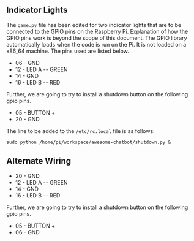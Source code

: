 ## Indicator Lights

The `game.py` file has been edited for two indicator lights that are to be connected to the GPIO pins on the Raspberry Pi.
Explanation of how the GPIO pins work is beyond the scope of this document.
The GPIO library automatically loads when the code is run on the Pi.
It is not loaded on a x86_64 machine.
The pins used are listed below.

* 06 - GND
* 12 - LED A -- GREEN
* 14 - GND
* 16 - LED B -- RED

Further, we are going to try to install a shutdown button on the following gpio pins.

* 05 - BUTTON +
* 20 - GND

The line to be added to the `/etc/rc.local` file is as follows:

```
sudo python /home/pi/workspace/awesome-chatbot/shutdown.py &
```

## Alternate Wiring


* 20 - GND
* 12 - LED A -- GREEN
* 14 - GND
* 16 - LED B -- RED

Further, we are going to try to install a shutdown button on the following gpio pins.

* 05 - BUTTON +
* 06 - GND
